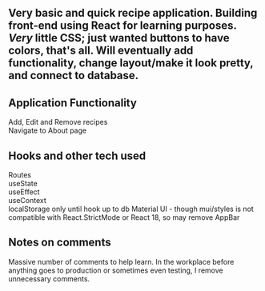 ## Very basic and quick recipe application. Building front-end using React for learning purposes. *Very* little CSS; just wanted buttons to have colors, that's all.  Will eventually add functionality, change layout/make it look pretty, and connect to database. 

## Application Functionality
Add, Edit and Remove recipes <br />
Navigate to About page

## Hooks and other tech used
Routes <br />
useState <br />
useEffect <br />
useContext <br />
localStorage only until hook up to db 
Material UI - though mui/styles is not compatible with React.StrictMode or React 18, so may remove AppBar

## Notes on comments

Massive number of comments to help learn. In the workplace before anything goes to production or sometimes even testing, I remove unnecessary comments.
